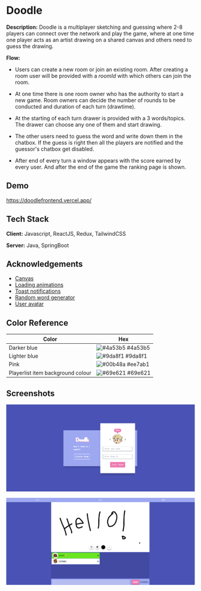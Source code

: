 
# Doodle

**Description:** 
Doodle is a multiplayer sketching and guessing where 2-8 players can connect over the network and play the game, where at one time one player acts as an artist drawing on a shared canvas and others need to guess the drawing.

**Flow:** 
- Users can create a new room or join an existing room. After creating a room user will be provided with a _roomId_ with which others can join the room.

- At one time there is one room owner who has the authority to start a new game. Room owners can decide the number of rounds to be conducted and duration of each turn (drawtime).

- At the starting of each turn drawer is provided with a 3 words/topics. The drawer can choose any one of them and start drawing.

- The other users need to guess the word and write down them in the chatbox. If the guess is right then all the players are notified and the guessor's chatbox get disabled.

- After end of every turn a window appears with the score earned by every user. And after the end of the game the ranking page is shown.


## Demo
https://doodlefrontend.vercel.app/

## Tech Stack

**Client:** Javascript, ReactJS, Redux, TailwindCSS

**Server:** Java, SpringBoot


## Acknowledgements

 - [Canvas ](https://www.npmjs.com/package/react-canvas-draw)
 - [Loading animations](https://www.npmjs.com/package/react-spinners)
 - [ Toast notifications ](https://www.npmjs.com/package/react-toastify)
- [ Random word generator ](https://www.npmjs.com/package/random-word-slugs)
- [ User avatar ](https://www.dicebear.com/)
## Color Reference

| Color             | Hex                                                                |
| ----------------- | ------------------------------------------------------------------ |
| Darker blue | ![#4a53b5](https://via.placeholder.com/10/4a53b5?text=+) #4a53b5 |
| Lighter blue | ![#9da8f1](https://via.placeholder.com/10/9da8f1?text=+) #9da8f1 |
| Pink | ![#00b48a](https://via.placeholder.com/10/ee7ab1?text=+) #ee7ab1 |
| Playerlist item background colour | ![#69e621](https://via.placeholder.com/10/69e621?text=+) #69e621 |


## Screenshots

![Create/Join room page](https://github.com/SumitDas2004/Doodle/blob/main/join-create-room.png?raw=true)

![Playing area](https://github.com/SumitDas2004/Doodle/blob/main/playerarea.png?raw=true)
